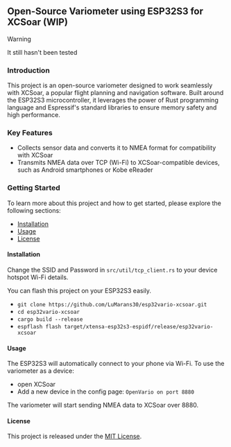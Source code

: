 ## Open-Source Variometer using ESP32S3 for XCSoar (WIP)

>[!WARNING]
> It still hasn't been tested

### Introduction
This project is an open-source variometer designed to work seamlessly with XCSoar, a popular flight planning and navigation software. 
Built around the ESP32S3 microcontroller, it leverages the power of Rust programming language and Espressif's standard libraries to ensure memory safety and high performance.

### Key Features

* Collects sensor data and converts it to NMEA format for compatibility with XCSoar
* Transmits NMEA data over TCP (Wi-Fi) to XCSoar-compatible devices, such as Android smartphones or Kobe eReader

### Getting Started
To learn more about this project and how to get started, please explore the following sections:

* [Installation](#installation)
* [Usage](#usage)
* [License](#license)

#### Installation

Change the SSID and Password in `src/util/tcp_client.rs` to your device hotspot Wi-Fi details.

You can flash this project on your ESP32S3 easily.
- `git clone https://github.com/LuMarans30/esp32vario-xcsoar.git`
- `cd esp32vario-xcsoar`
- `cargo build --release`
- `espflash flash target/xtensa-esp32s3-espidf/release/esp32vario-xcsoar`

#### Usage

The ESP32S3 will automatically connect to your phone via Wi-Fi.
To use the variometer as a device:
- open XCSoar
- Add a new device in the config page: `OpenVario on port 8880`

The variometer will start sending NMEA data to XCSoar over 8880.

#### License

This project is released under the [MIT License](https://opensource.org/licenses/MIT).

